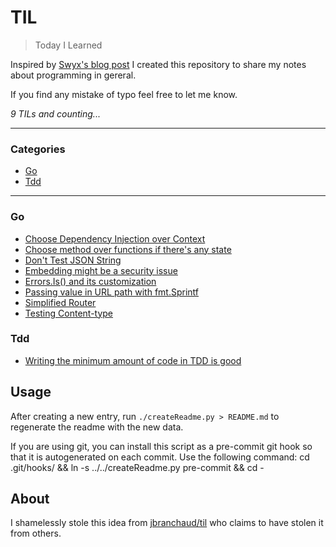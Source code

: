 # TIL

> Today I Learned

Inspired by [Swyx's blog post](https://www.swyx.io/learn-in-public/) I created this repository to share my notes about programming in gereral.

If you find any mistake of typo feel free to let me know.


_9 TILs and counting..._

---

### Categories

* [Go](#go)
* [Tdd](#tdd)

---

### Go

- [Choose Dependency Injection over Context](go//choose-di-over-context.md)
- [Choose method over functions if there's any state](go//method-over-func.md)
- [Don't Test JSON String](go//dont-test-json-string.md)
- [Embedding might be a security issue](go//embedding-might-be-security-issue.md)
- [Errors.Is() and its customization](go//implementing-errors-is.md)
- [Passing value in URL path with fmt.Sprintf](go//passing-value-in-url-path.md)
- [Simplified Router](go//simplified-router.md)
- [Testing Content-type](go//testing-content-type.md)

### Tdd

- [Writing the minimum amount of code in TDD is good](tdd//write-minimum-amnt-code-tdd.md)

## Usage

After creating a new entry, run `./createReadme.py > README.md` to regenerate
the readme with the new data.

If you are using git, you can install this script as a pre-commit git hook so
that it is autogenerated on each commit.  Use the following command:
    cd .git/hooks/ && ln -s ../../createReadme.py pre-commit && cd -


## About

I shamelessly stole this idea from
[jbranchaud/til](https://github.com/jbranchaud/til) who claims to have stolen
it from others.

